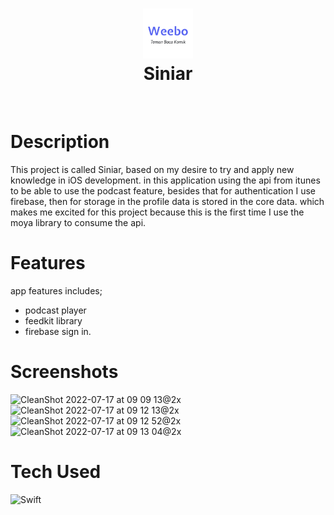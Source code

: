 <div align="center">
      <h1> <img src="https://github.com/farisarie/Weebo/blob/main/Weabo/Assets.xcassets/iTunesArtwork.imageset/iTunesArtwork%402x.png" width="80px"><br/>Siniar</h1>
     </div>
<p align="center"> <a href="https://twitter.com/farisariep" target="_blank"><img alt="" src="https://img.shields.io/badge/Twitter-1DA1F2?style=normal&logo=twitter&logoColor=white" style="vertical-align:center" /></a> <a href="https://www.linkedin.com/in/farisarie/" target="_blank"><img alt="" src="https://img.shields.io/badge/LinkedIn-0077B5?style=normal&logo=linkedin&logoColor=white" style="vertical-align:center" /></a> </p>

# Description
This project is called Siniar, based on my desire to try and apply new knowledge in iOS development. in this application using the api from itunes to be able to use the podcast feature, besides that for authentication I use firebase, then for storage in the profile data is stored in the core data. which makes me excited for this project because this is the first time I use the moya library to consume the api.

# Features
app features includes;
- podcast player
- feedkit library
- firebase sign in. 


# Screenshots

![CleanShot 2022-07-17 at 09 09 13@2x](https://user-images.githubusercontent.com/79908524/179381018-0c9bd36a-9445-4c8d-8a5c-22d6883d64a0.png)
![CleanShot 2022-07-17 at 09 12 13@2x](https://user-images.githubusercontent.com/79908524/179381070-cd703227-8ceb-4237-a70f-f1de4d657c72.png)
![CleanShot 2022-07-17 at 09 12 52@2x](https://user-images.githubusercontent.com/79908524/179381082-6bba0001-1df6-4a01-b605-13a19d7f74fe.png)
![CleanShot 2022-07-17 at 09 13 04@2x](https://user-images.githubusercontent.com/79908524/179381090-470a24fc-2dbe-4a47-94c3-946b7c3fd87f.png)




# Tech Used

 ![Swift](https://img.shields.io/badge/swift-F54A2A?style=for-the-badge&logo=swift&logoColor=white)
      


 
